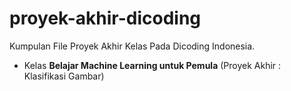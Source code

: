 # proyek-akhir-dicoding
Kumpulan File Proyek Akhir Kelas Pada Dicoding Indonesia.
- Kelas **Belajar Machine Learning untuk Pemula** (Proyek Akhir : Klasifikasi Gambar)
